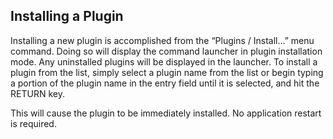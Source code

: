 ## Installing a Plugin

Installing a new plugin is accomplished from the “Plugins / Install…” menu command. Doing so will display the command launcher in plugin installation mode. Any uninstalled plugins will be displayed in the launcher. To install a plugin from the list, simply select a plugin name from the list or begin typing a portion of the plugin name in the entry field until it is selected, and hit the RETURN key.

This will cause the plugin to be immediately installed. No application restart is required.

